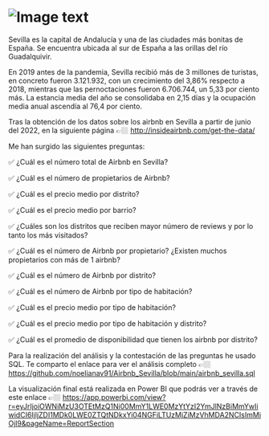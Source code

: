 # ![Image text]( https://github.com/noelianav91/Airbnb_Sevilla/blob/main/Copia%20de%20Channel%20Name.png)

Sevilla es la capital de Andalucía y una de las ciudades más bonitas de España. Se encuentra ubicada al sur de España a las orillas del río Guadalquivir.

En 2019 antes de la pandemia, Sevilla recibió más de 3 millones de turistas, en concreto fueron 3.121.932, con un crecimiento del 3,86% respecto a 2018, mientras que las pernoctaciones fueron 6.706.744, un 5,33 por ciento más. La estancia media del año se consolidaba en 2,15 días y la ocupación media anual ascendía al 76,4 por ciento.

Tras la obtención de los datos sobre los airbnb en Sevilla a partir de junio del 2022, en la siguiente página 👉🏼 http://insideairbnb.com/get-the-data/

Me han surgido las siguientes preguntas:

✅ ¿Cuál es el número total de Airbnb en Sevilla?

✅ ¿Cuál es el número de propietarios de Airbnb?

✅ ¿Cuál es el precio medio por distrito?

✅ ¿Cuál es el precio medio por barrio?

✅ ¿Cuáles son los distritos que reciben mayor número de reviews y por lo tanto los más visitados?

✅ ¿Cuál es el número de Airbnb por propietario? ¿Existen muchos propietarios con más de 1 airbnb? 

✅ ¿Cuál es el número de Airbnb por distrito?

✅ ¿Cuál es el número de Airbnb por tipo de habitación?

✅ ¿Cuál es el precio medio por tipo de habitación?

✅ ¿Cuál es el precio medio por tipo de habitación y distrito?

✅ ¿Cuál es el promedio de disponibilidad que tienen los airbnb por distrito?

Para la realización del análisis y la contestación de las preguntas he usado SQL. Te comparto el enlace para ver el análisis completo 👉🏼https://github.com/noelianav91/Airbnb_Sevilla/blob/main/airbnb_sevilla.sql

La visualización final está realizada en Power BI que podrás ver a través de este enlace 👉🏼 https://app.powerbi.com/view?r=eyJrIjoiOWNiMzU3OTEtMzQ1Ni00MmY1LWE0MzYtYzI2YmJlNzBiMmYwIiwidCI6IjljZDI1MDk0LWE0ZTQtNDkxYi04NGFiLTUzMjZiMzVhMDA2NCIsImMiOjl9&pageName=ReportSection



